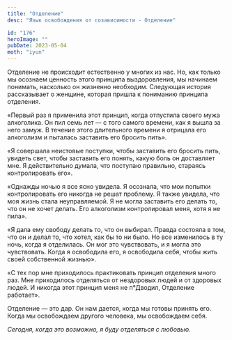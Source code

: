 ```yaml
---
title: "Отделение"
desc: "Язык освобождения от созависимости - Отделение"

id: "176"
heroImage: ""
pubDate: 2023-05-04
moth: "iyun"
---
```


Отделение не происходит естественно у многих из нас. Но, как только мы
осознаем ценность этого принципа выздоровления, мы начинаем понимать,
насколько он жизненно необходим. Следующая история рассказывает о женщине,
которая пришла к пониманию принципа отделения.

«Первый раз я применила этот принцип, когда отпустила своего мужа алкоголика.
Он пил семь лет — с того самого времени, как я вышла за него замуж. В течение
этого длительного времени я отрицала его алкоголизм и пыталась заставить его
бросить пить».

«Я совершала неистовые поступки, чтобы заставить его бросить пить, увидеть
свет, чтобы заставить его понять, какую боль он доставляет мне. Я
действительно думала, что поступаю правильно, стараясь контролировать его».

«Однажды ночью я все ясно увидела. Я осознала, что мои попытки контролировать
его никогда не решат проблему. Я также увидела, что моя жизнь стала
неуправляемой. Я не могла заставить его делать то, что он не хочет делать. Его
алкоголизм контролировал меня, хотя я не пила».

«Я дала ему свободу делать то, что он выбирал. Правда состояла в том, что он и
делал то, что хотел, как бы то ни было. Но все изменилось в ту ночь, когда я
отделилась. Он мог это чувствовать, и я могла это чувствовать. Когда я
освободила его, я освободила себя, чтобы жить своей собственной жизнью».

«С тех пор мне приходилось практиковать принцип отделения много раз. Мне
приходилось отделяться от нездоровых людей и от здоровых людей. И никогда этот
принцип меня не п°Дводил, Отделение работает».

Отделение — это дар. Он нам дается, когда мы готовы принять его. Когда мы
освобождаем другого человека, мы освобождаем себя.

_Сегодня,_ _когда_ _это_ _возможно,_ _я_ _буду_ _отделяться_ _с_ _любовью._
